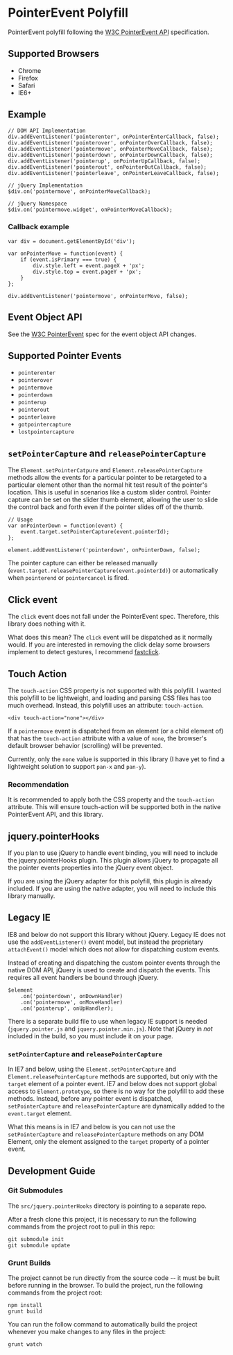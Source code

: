 # PointerEvent Polyfill

PointerEvent polyfill following the [W3C PointerEvent API](http://www.w3.org/TR/pointerevents/) specification.

## Supported Browsers

* Chrome
* Firefox
* Safari
* IE6+

## Example

```
// DOM API Implementation
div.addEventListener('pointerenter', onPointerEnterCallback, false);
div.addEventListener('pointerover', onPointerOverCallback, false);
div.addEventListener('pointermove', onPointerMoveCallback, false);
div.addEventListener('pointerdown', onPointerDownCallback, false);
div.addEventListener('pointerup', onPointerUpCallback, false);
div.addEventListener('pointerout', onPointerOutCallback, false);
div.addEventListener('pointerleave', onPointerLeaveCallback, false);

// jQuery Implementation
$div.on('pointermove', onPointerMoveCallback);

// jQuery Namespace
$div.on('pointermove.widget', onPointerMoveCallback);
```

### Callback example
```
var div = document.getElementById('div');

var onPointerMove = function(event) {
    if (event.isPrimary === true) {
        div.style.left = event.pageX + 'px';
        div.style.top = event.pageY + 'px';
    }
};

div.addEventListener('pointermove', onPointerMove, false);
```

## Event Object API

See the [W3C PointerEvent](http://www.w3.org/TR/pointerevents/#pointerevent-interface) spec for the event object API changes.

## Supported Pointer Events

* `pointerenter`
* `pointerover`
* `pointermove`
* `pointerdown`
* `pointerup`
* `pointerout`
* `pointerleave`
* `gotpointercapture`
* `lostpointercapture`

## `setPointerCapture` and `releasePointerCapture`

The `Element.setPointerCatpure` and `Element.releasePointerCapture` methods allow the events for a particular pointer to be retargeted to a particular element other than the normal hit test result of the pointer's location. This is useful in scenarios like a custom slider control. Pointer capture can be set on the slider thumb element, allowing the user to slide the control back and forth even if the pointer slides off of the thumb.

```
// Usage
var onPointerDown = function(event) {
    event.target.setPointerCapture(event.pointerId);
};

element.addEventListener('pointerdown', onPointerDown, false);
```

The pointer capture can either be released manually (`event.target.releasePointerCapture(event.pointerId)`) or automatically when `pointerend` or `pointercancel` is fired.

## Click event

The `click` event does not fall under the PointerEvent spec. Therefore, this library does nothing with it.

What does this mean? The `click` event will be dispatched as it normally would. If you are interested in removing the click delay some browsers implement to detect gestures, I recommend [fastclick](https://github.com/ftlabs/fastclick).

## Touch Action

The `touch-action` CSS property is not supported with this polyfill. I wanted this polyfill to be lightweight, and loading and parsing CSS files has too much overhead. Instead, this polyfill uses an attribute: `touch-action`.

    <div touch-action="none"></div>

If a `pointermove` event is dispatched from an element (or a child element of) that has the `touch-action` attribute with a value of `none`, the browser's default browser behavior (scrolling) will be prevented.

Currently, only the `none` value is supported in this library (I have yet to find a lightweight solution to support `pan-x` and `pan-y`).

### Recommendation

It is recommended to apply both the CSS property and the `touch-action` attribute. This will ensure touch-action will be supported both in the native PointerEvent API, and this library.

## jquery.pointerHooks

If you plan to use jQuery to handle event binding, you will need to include the jquery.pointerHooks plugin. This plugin allows jQuery to propagate all the pointer events properties into the jQuery event object.

If you are using the jQuery adapter for this polyfill, this plugin is already included. If you are using the native adapter, you will need to include this library manually.

## Legacy IE

IE8 and below do not support this library without jQuery. Legacy IE does not use the `addEventListener()` event model, but instead the proprietary `attachEvent()` model which does not allow for dispatching custom events.

Instead of creating and dispatching the custom pointer events through the native DOM API, jQuery is used to create and dispatch the events. This requires all event handlers be bound through jQuery.

    $element
        .on('pointerdown', onDownHandler)
        .on('pointermove', onMoveHandler)
        .on('pointerup', onUpHandler);

There is a separate build file to use when legacy IE support is needed (`jquery.pointer.js` and `jquery.pointer.min.js`). Note that jQuery in *not* included in the build, so you must include it on your page.

### `setPointerCapture` and `releasePointerCapture`

In IE7 and below, using the `Element.setPointerCapture` and `Element.releasePointerCapture` methods are supported, but only with the `target` element of a pointer event. IE7 and below does not support global access to `Element.prototype`, so there is no way for the polyfill to add these methods. Instead, before any pointer event is dispatched, `setPointerCapture` and `releasePointerCapture` are dynamically added to the `event.target` element.

What this means is in IE7 and below is you can not use the `setPointerCapture` and `releasePointerCapture` methods on any DOM Element, only the element assigned to the `target` property of a pointer event.

## Development Guide

### Git Submodules

The `src/jquery.pointerHooks` directory is pointing to a separate repo.

After a fresh clone this project, it is necessary to run the following commands from the project root
to pull in this repo:

```
git submodule init
git submodule update
```

### Grunt Builds

The project cannot be run directly from the source code -- it must be built before running in the browser.
To build the project, run the following commands from the project root:

```
npm install
grunt build
```

You can run the follow command to automatically build the project whenever you make changes to any files in the project:

```
grunt watch